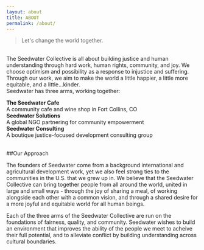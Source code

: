 ```yaml
---
layout: about
title: ABOUT
permalink: /about/
---
```

> Let's change the world together. 

<br>
The Seedwater Collective is all about building justice and human understanding through hard work, human rights, community, and joy. We choose optimism and possibility as a response to injustice and suffering. Through our work, we aim to make the world a little happier, a little more equitable, and a little...kinder.

<br>
Seedwater has three arms, working together:

**The Seedwater Cafe**  
A community cafe and wine shop in Fort Collins, CO  
**Seedwater Solutions**  
A global NGO partnering for community empowerment  
**Seedwater Consulting**  
A boutique justice-focused development consulting group  
<br>

##Our Approach

The founders of Seedwater come from a background international and agricultural development work, yet we also feel strong ties to the communities in the U.S. that we grew up in. We believe that the Seedwater Collective can bring together people from all around the world, united in large and small ways - through the joy of sharing a meal, of working alongside each other with a common vision, and through a shared desire for a more joyful and equitable world for all human beings.

Each of the three arms of the Seedwater Collective are run on the foundations of fairness, quality, and community. Seedwater wishes to build an environment that improves the ability of the people we meet to acheive their full potential, and to alleviate conflict by building understanding across cultural boundaries.